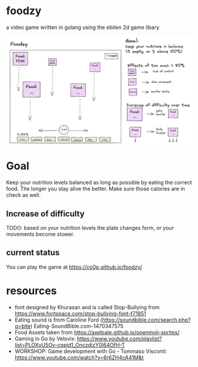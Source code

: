 foodzy
======

a video game written in golang using the ebiten 2d game libary

![Game overview](/docs/foodzy.png)

Goal
======

Keep your nutrition levels balanced as long as possible by eating the correct food. The longer
you stay alive the better. Make sure those calories are in check as well.

Increase of difficulty
----------------------

TODO: based on your nutrition levels the plate changes form, or your movements become slower.

current status
------------
You can play the game at https://co0p.github.io/foodzy/

resources
==========

- font designed by Khurasan and is called Stop-Bullying from https://www.fontspace.com/stop-bullying-font-f71851
- Eating sound is from Caroline Ford (https://soundbible.com/search.php?q=bite) Eating-SoundBible.com-1470347575
- Food Assets taken from  https://axelpale.github.io/openmoji-sprites/ 
- Gaming in Go by Velovix: https://www.youtube.com/playlist?list=PLOXvU5Ov-cqpjd1_OnczdizY0I64OfH-T
- WORKSHOP: Game development with Go - Tommaso Visconti: https://www.youtube.com/watch?v=6r6ZH4cA41M&t
